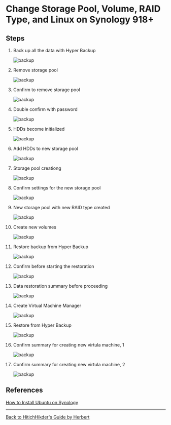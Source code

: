 # Change Storage Pool, Volume, RAID Type, and Linux on Synology 918+

## Steps

1. Back up all the data with Hyper Backup

	![backup](https://galaxy-guide.s3-ap-northeast-1.amazonaws.com/synology_change_01.png)

2. Remove storage pool

	![backup](https://galaxy-guide.s3-ap-northeast-1.amazonaws.com/synology_change_02.png)

3. Confirm to remove storage pool

	![backup](https://galaxy-guide.s3-ap-northeast-1.amazonaws.com/synology_change_03.png)

4. Double confirm with password

	![backup](https://galaxy-guide.s3-ap-northeast-1.amazonaws.com/synology_change_04.png)

5. HDDs become initialized

	![backup](https://galaxy-guide.s3-ap-northeast-1.amazonaws.com/synology_change_05.png)

6. Add HDDs to new storage pool

	![backup](https://galaxy-guide.s3-ap-northeast-1.amazonaws.com/synology_change_06.png)

7. Storage pool creationg

	![backup](https://galaxy-guide.s3-ap-northeast-1.amazonaws.com/synology_change_07.png)

8. Confirm settings for the new storage pool

	![backup](https://galaxy-guide.s3-ap-northeast-1.amazonaws.com/synology_change_08.png)

9. New storage pool with new RAID type created

	![backup](https://galaxy-guide.s3-ap-northeast-1.amazonaws.com/synology_change_09.png)

10. Create new volumes

	![backup](https://galaxy-guide.s3-ap-northeast-1.amazonaws.com/synology_change_10.png)

11. Restore backup from Hyper Backup

	![backup](https://galaxy-guide.s3-ap-northeast-1.amazonaws.com/synology_change_11.png)

12. Confirm before starting the restoration

	![backup](https://galaxy-guide.s3-ap-northeast-1.amazonaws.com/synology_change_12.png)
	
13. Data restoration summary before proceeding

	![backup](https://galaxy-guide.s3-ap-northeast-1.amazonaws.com/synology_change_13.png)

14. Create Virtual Machine Manager

	![backup](https://galaxy-guide.s3-ap-northeast-1.amazonaws.com/synology_change_14.png)

15. Restore from Hyper Backup

	![backup](https://galaxy-guide.s3-ap-northeast-1.amazonaws.com/synology_change_15.png)

16. Confirm summary for creating new virtula machine, 1

	![backup](https://galaxy-guide.s3-ap-northeast-1.amazonaws.com/synology_change_16.png)

17. Confirm summary for creating new virtula machine, 2

	![backup](https://galaxy-guide.s3-ap-northeast-1.amazonaws.com/synology_change_17.png)

## References

[How to Install Ubuntu on Synology](https://blog.pavelsklenar.com/how-to-install-ubuntu-on-synology/)


***

[Back to HitichHikder's Guide by Herbert](README.md)
